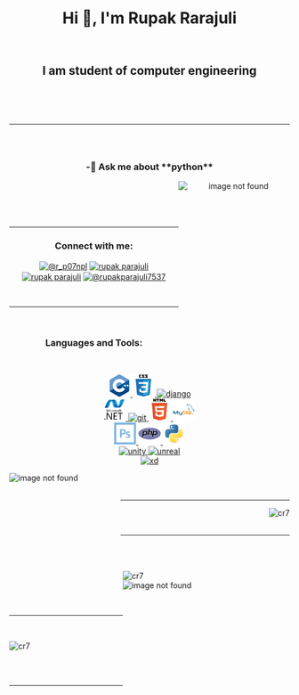 

<center>
<h1 align="center">Hi 👋, I'm Rupak Rarajuli</h1>
  <br>
<h2 align="center">I am student of computer engineering</h2><br>
</center>
<br>
<br>
<hr>
<center>
<h3 align="left"-🌱 I’m currently learning **python**</h3>
  <br>
<h3 anign="left">-💬 Ask me about **python**</h3>

<img src="https://media.tenor.com/qJ5evVs-_uUAAAAC/coding.gif" alt="image not found" align="right" height="300" width="200">
</center>

<br>
<br>
<br>

<br>
<hr>
<center>
<h3 align="center">Connect with me:</h3>
<p align="center">
<a href="https://twitter.com/@r_p07npl" target="blank"><img align="center" src="https://raw.githubusercontent.com/rahuldkjain/github-profile-readme-generator/master/src/images/icons/Social/twitter.svg" alt="@r_p07npl" height="30" width="40" /></a>
<a href="https://linkedin.com/in/rupak parajuli" target="blank"><img align="center" src="https://raw.githubusercontent.com/rahuldkjain/github-profile-readme-generator/master/src/images/icons/Social/linked-in-alt.svg" alt="rupak parajuli" height="30" width="40" /></a>
<a href="https://fb.com/rupak parajuli" target="blank"><img align="center" src="https://raw.githubusercontent.com/rahuldkjain/github-profile-readme-generator/master/src/images/icons/Social/facebook.svg" alt="rupak parajuli" height="30" width="40" /></a>
<a href="https://www.youtube.com/c/@rupakparajuli7537" target="blank"><img align="center" src="https://raw.githubusercontent.com/rahuldkjain/github-profile-readme-generator/master/src/images/icons/Social/youtube.svg" alt="@rupakparajuli7537" height="30" width="40" /></a>

</p>
<br>

</center>

<hr>
<br>
<h3 align="center">Languages and Tools:</h3>
<br>

<p align="center"> <a href="https://www.cprogramming.com/" target="_blank" rel="noreferrer"> <asrc="https://raw.githubusercontent.com/devicons/devicon/master/icons/c/c-original.svg" alt="c" width="40" height="40"/> </a><a href="https://www.w3schools.com/cpp/" target="_blank" rel="noreferrer"> <img src="https://raw.githubusercontent.com/devicons/devicon/master/icons/cplusplus/cplusplus-original.svg" alt="cplusplus" width="40" height="40"/> </a><a href="https://www.w3schools.com/css/" target="_blank" rel="noreferrer"> <img src="https://raw.githubusercontent.com/devicons/devicon/master/icons/css3/css3-original-wordmark.svg" alt="css3" width="40" height="40"/> </a><a href="https://www.djangoproject.com/" target="_blank" rel="noreferrer"> <img src="https://cdn.worldvectorlogo.com/logos/django.svg" alt="django" width="40" height="40"/> </a><br><a href="https://dotnet.microsoft.com/" target="_blank" rel="noreferrer"> <img src="https://raw.githubusercontent.com/devicons/devicon/master/icons/dot-net/dot-net-original-wordmark.svg" alt="dotnet" width="40" height="40"/> </a><a href="https://git-scm.com/" target="_blank" rel="noreferrer"> <img src="https://www.vectorlogo.zone/logos/git-scm/git-scm-icon.svg" alt="git" width="40" height="40"/> </a><a href="https://www.w3.org/html/" target="_blank" rel="noreferrer"> <img src="https://raw.githubusercontent.com/devicons/devicon/master/icons/html5/html5-original-wordmark.svg" alt="html5" width="40" height="40"/> </a><a href="https://www.mysql.com/" target="_blank" rel="noreferrer"> <img src="https://raw.githubusercontent.com/devicons/devicon/master/icons/mysql/mysql-original-wordmark.svg" alt="mysql" width="40" height="40"/> </a><br><a href="https://www.photoshop.com/en" target="_blank" rel="noreferrer"> <img src="https://raw.githubusercontent.com/devicons/devicon/master/icons/photoshop/photoshop-line.svg" alt="photoshop" width="40" height="40"/> </a><a href="https://www.php.net" target="_blank" rel="noreferrer"> <img src="https://raw.githubusercontent.com/devicons/devicon/master/icons/php/php-original.svg" alt="php" width="40" height="40"/> </a><a href="https://www.python.org" target="_blank" rel="noreferrer"> <img src="https://raw.githubusercontent.com/devicons/devicon/master/icons/python/python-original.svg" alt="python" width="40" height="40"/> </a><br><a href="https://unity.com/" target="_blank" rel="noreferrer"> <img src="https://www.vectorlogo.zone/logos/unity3d/unity3d-icon.svg" alt="unity" width="40" height="40"/> </a><a href="https://unrealengine.com/" target="_blank" rel="noreferrer"> <img src="https://raw.githubusercontent.com/kenangundogan/fontisto/036b7eca71aab1bef8e6a0518f7329f13ed62f6b/icons/svg/brand/unreal-engine.svg" alt="unreal" width="40" height="40"/> </a><br><a href="https://www.adobe.com/products/xd.html" target="_blank" rel="noreferrer"> <img src="https://cdn.worldvectorlogo.com/logos/adobe-xd.svg" alt="xd" width="40" height="40"/> </a> </p>

<img src="https://i.pinimg.com/originals/f1/e7/34/f1e734f9cade86fe737a9aa404ad5677.gif" alt="image not found" align="left" height="200" width="200">
<br>
<br>

<hr>
<center>
    <p><img align="right" src="https://github-readme-stats.vercel.app/api/top-langs?username=RUPAKparajuli07&show_icons=true&locale=en&layout=compact" alt="cr7" /></p>
</center>
<br>
<br>
<hr>
<br>
<br>

<p>&nbsp;<img align="center" src="https://github-readme-stats.vercel.app/api?username=RUPAKparajuli07&show_icons=true&locale=en" alt="cr7" /> <img src="https://media.tenor.com/5ry-200hErMAAAAd/hacker-hacker-man.gif" alt="image not found" align="right" height="300" width="300"></p>
<br>
<br>
<hr>
<br>


<p><img align="center" src="https://github-readme-streak-stats.herokuapp.com/?user=RUPAKparajuli07&" alt="cr7"  /> 
</p>
<br>

<br>
<hr>



